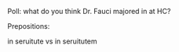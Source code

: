 Poll: what do you think Dr. Fauci majored in at HC?



Prepositions:

in seruitute
vs
in seruitutem
